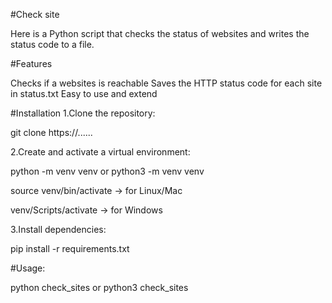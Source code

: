 #Check site

Here is a Python script that checks the status of websites and writes the status code to a file.

#Features

Checks if a websites is reachable
Saves the HTTP status code for each site in status.txt
Easy to use and extend

#Installation 
1.Clone the repository:

  git clone https://......

2.Create and activate a virtual environment:

  python -m venv venv or python3 -m venv venv
  
  source venv/bin/activate -> for Linux/Mac
  
  venv/Scripts/activate -> for Windows

3.Install dependencies:

  pip install -r requirements.txt

#Usage:

  python check_sites or python3 check_sites
